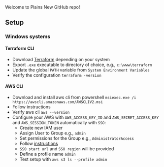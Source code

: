 Welcome to Plains New GitHub repo!



## Setup

### Windows systems
#### Terraform CLI

- Download [Terraform](https://developer.hashicorp.com/terraform/downloads) depending on your system
- Export `.exe` executable to directory of choice, e.g., `c:\www\terraform`
- Update the global `PATH` variable from `System Environment Variables`
- Verify the configuration `terraform -version`


#### AWS CLI

- Download and install aws cli from powershell `msiexec.exe /i https://awscli.amazonaws.com/AWSCLIV2.msi`
- Follow instructions
- Verify aws cli `aws --version`
- Configure your AWS with `AWS_ACCESS_KEY_ID` and `AWS_SECRET_ACCESS_KEY` and `AWS_SESSION_TOKEN` automatically with `SSO`:
    - Create new IAM user
    - Assign User to Group e.g., `admin`
    - Set permissions for the Group e.g., `AdministratorAccess`
    - Follow [instructions](https://docs.aws.amazon.com/cli/latest/userguide/sso-configure-profile-token.html#sso-configure-profile-token-auto-sso)
    - `SSO start url` and `SSO region` will be provided
    - Define a profile name `admin`
    - Test setup with `aws s3 ls --profile admin`
